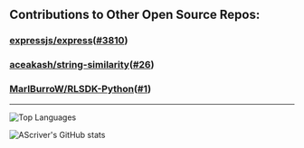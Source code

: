 ## Contributions to Other Open Source Repos:

### [expressjs/express](https://github.com/expressjs/express)([#3810](https://github.com/expressjs/express/pull/3810))
### [aceakash/string-similarity](https://github.com/aceakash/string-similarity)([#26](https://github.com/aceakash/string-similarity/pull/26))
### [MarlBurroW/RLSDK-Python](https://github.com/MarlBurroW/RLSDK-Python)([#1](https://github.com/MarlBurroW/RLSDK-Python/pull/1))

_________________

![Top Languages](https://github-readme-stats.vercel.app/api/top-langs/?username=ascriver&layout=compact)

![AScriver's GitHub stats](https://github-readme-stats.vercel.app/api?username=ascriver)
